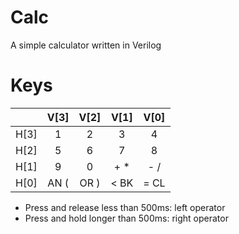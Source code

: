 # Calc
A simple calculator written in Verilog

# Keys
|        |  V[3]  |  V[2]  |  V[1]  |  V[0]  |
|:------:|:------:|:------:|:------:|:------:|
|  H[3]  |   1    |   2    |   3    |   4    |
|  H[2]  |   5    |   6    |   7    |   8    |
|  H[1]  |   9    |   0    |  +  *  |  -  /  |
|  H[0]  |  AN (  |  OR )  |  < BK  |  = CL  |

* Press and release less than 500ms: left operator
* Press and hold longer than 500ms: right operator
